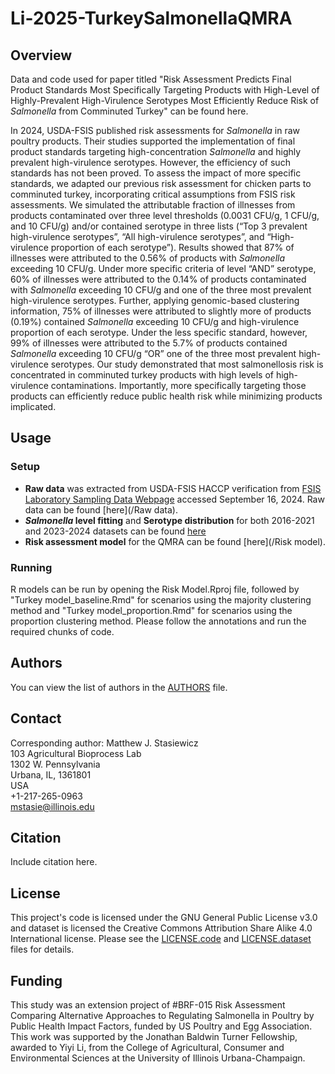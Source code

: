# Li-2025-TurkeySalmonellaQMRA

## Overview
Data and code used for paper titled "Risk Assessment Predicts Final Product Standards Most Specifically Targeting Products with High-Level of Highly-Prevalent High-Virulence Serotypes Most Efficiently Reduce Risk of *Salmonella* from Comminuted Turkey" can be found here. 

In 2024, USDA-FSIS published risk assessments for *Salmonella* in raw poultry products. Their studies supported the implementation of final product standards targeting high-concentration *Salmonella* and highly prevalent high-virulence serotypes. However, the efficiency of such standards has not been proved. To assess the impact of more specific standards, we adapted our previous risk assessment for chicken parts to comminuted turkey, incorporating critical assumptions from FSIS risk assessments. We simulated the attributable fraction of illnesses from products contaminated over three level thresholds (0.0031 CFU/g, 1 CFU/g, and 10 CFU/g) and/or contained serotype in three lists (“Top 3 prevalent high-virulence serotypes”, “All high-virulence serotypes”, and “High-virulence proportion of each serotype”). Results showed that 87% of illnesses were attributed to the 0.56% of products with *Salmonella* exceeding 10 CFU/g. Under more specific criteria of level “AND” serotype, 60% of illnesses were attributed to the 0.14% of products contaminated with *Salmonella* exceeding 10 CFU/g and one of the three most prevalent high-virulence serotypes. Further, applying genomic-based clustering information, 75% of illnesses were attributed to slightly more of products (0.19%) contained *Salmonella* exceeding 10 CFU/g and high-virulence proportion of each serotype. Under the less specific standard, however, 99% of illnesses were attributed to the 5.7% of products contained *Salmonella* exceeding 10 CFU/g “OR” one of the three most prevalent high-virulence serotypes. Our study demonstrated that most salmonellosis risk is concentrated in comminuted turkey products with high levels of high-virulence contaminations. Importantly, more specifically targeting those products can efficiently reduce public health risk while minimizing products implicated.

## Usage
### Setup
- **Raw data** was extracted from USDA-FSIS HACCP verification from [FSIS Laboratory Sampling Data Webpage](https://www.fsis.usda.gov/news-events/publications/raw-poultry-sampling) accessed September 16, 2024. Raw data can be found [here](/Raw data). 
- ***Salmonella* level fitting** and **Serotype distribution** for both 2016-2021 and 2023-2024 datasets can be found [here](/Level%20fitting%20and%20Serotype%20distribution)
- **Risk assessment model** for the QMRA can be found [here](/Risk model). 

### Running
R models can be run by opening the Risk Model.Rproj file, followed by "Turkey model_baseline.Rmd" for scenarios using the majority clustering method and "Turkey model_proportion.Rmd" for scenarios using the proportion clustering method. Please follow the annotations and run the required chunks of code. 

## Authors
You can view the list of authors in the [AUTHORS](/AUTHORS) file.

## Contact
Corresponding author: Matthew J. Stasiewicz<br>
103 Agricultural Bioprocess Lab<br>
1302 W. Pennsylvania<br>
Urbana, IL, 1361801<br>
USA<br>
+1-217-265-0963<br>
[mstasie@illinois.edu](mailto:mstasie@illinois.edu)

## Citation
Include citation here.

## License
This project's code is licensed under the GNU General Public License v3.0 and dataset is licensed the Creative Commons Attribution Share Alike 4.0 International license. Please see the [LICENSE.code](/LICENSE.code) and [LICENSE.dataset](/LICENSE.dataset) files for details.

## Funding
This study was an extension project of #BRF-015 Risk Assessment Comparing Alternative Approaches to Regulating Salmonella in Poultry by Public Health Impact Factors, funded by US Poultry and Egg Association. This work was supported by the Jonathan Baldwin Turner Fellowship, awarded to Yiyi Li, from the College of Agricultural, Consumer and Environmental Sciences at the University of Illinois Urbana-Champaign. 
